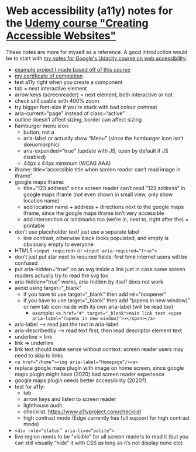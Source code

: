 # Web accessibility (a11y) notes for the [Udemy course "Creating Accessible Websites"](https://www.udemy.com/course/creating-accessible-websites)

These notes are more for myself as a reference. A good introduction would be to start with [my notes for Google's Udacity course on web accessibility](https://github.com/hchiam/web-accessibility-course-notes).

- [example project I made based off of this course](https://codepen.io/hchiam/pen/ExWLExQ)
- [my certificate of completion](https://www.udemy.com/certificate/UC-55764ea6-40cf-470c-b707-3eae544a4c6a)
- test a11y right when you create a component
- tab = next interactive element
- arrow keys (screenreader) = next element, both interactive or not
- check still usable with 400% zoom
- try bigger font-size if you’re stuck with bad colour contrast
- aria-current=“page” instead of class=“active”
- outline doesn’t affect sizing, border can affect sizing
- hamburger menu icon:
  - button, not a
  - aria-label or actually show “Menu” (since the hamburger icon isn’t skeuomorphic)
  - aria-expanded=“true” (update with JS, open by default if JS disabled)
  - 44px x 44px minimum (WCAG AAA)
- iframe: title=“accessible title when screen reader can’t read image in iframe”
- google maps iframe:
  - title=“123 address” since screen reader can’t read “123 address” in google maps iframe (not even shown in small view, only show location name)
  - add location name + address + directions next to the google maps iframe, since the google maps iframe isn’t very accessible
  - add intersection or landmarks too (we’re in, next to, right after the) = printable
- don’t use placeholder text! just use a separate label
  - low contrast, otherwise black looks populated, and empty is obviously empty to everyone
- HTML5 `<input required>` or `<input aria-required=“true”>`
- don’t just put star next to required fields: first time internet users will be confused
- put aria-hidden=“true” on an svg inside a link just in case some screen readers actually try to read the svg too
- aria-hidden=“true” works, aria-hidden by itself does not work
- avoid using target=“\_blank”
  - if you have to use target=“\_blank” then add rel=“noopener”
  - if you have to use target=“\_blank” then add “(opens in new window)” or new tab icon inside with its own aria-label (will be read too)
    - example: `<a href="#" target="_blank">main link text <span aria-label="(opens in new window)">↗️</span></a>`
- aria-label —> read just the text in aria-label
- aria-describedby —> read text first, then read descriptor element text
- underline = link
- link => underline
- link text should make sense without context: screen reader users may need to skip to links
- `<a href=“/home”><img aria-label=“Homepage”/><a>`
- replace google maps plugin with image on home screen, since google maps plugin might have (2020) bad screen reader experience
- google maps plugin needs better accessibility (2020?)
- test for a11y:
  - tab
  - arrow keys and listen to screen reader
  - lighthouse audit
  - checklist: <https://www.a11yproject.com/checklist>
  - high contrast mode (Edge currently has full support for high contrast mode)
- `<div role=“status” aria-live=“polite”>`
- live region needs to be "visible" for all screen readers to read it (but you can still visually “hide” it with CSS as long as it’s not display none etc)
